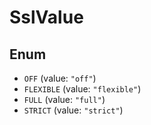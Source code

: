 # SslValue

## Enum

* `OFF` (value: `"off"`)
* `FLEXIBLE` (value: `"flexible"`)
* `FULL` (value: `"full"`)
* `STRICT` (value: `"strict"`)

